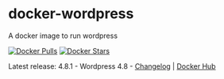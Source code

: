# docker-wordpress
A docker image to run wordpress

[![Docker Pulls](https://img.shields.io/docker/pulls/osixia/wordpress.svg)][hub]
[![Docker Stars](https://img.shields.io/docker/stars/osixia/wordpress.svg)][hub]

[hub]: https://hub.docker.com/r/osixia/wordpress/

Latest release: 4.8.1 - Wordpress 4.8 -  [Changelog](CHANGELOG.md) | [Docker Hub](https://hub.docker.com/r/osixia/wordpress) 
